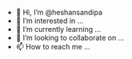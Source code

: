 - 👋 Hi, I’m @heshansandipa
- 👀 I’m interested in ...
- 🌱 I’m currently learning ...
- 💞️ I’m looking to collaborate on ...
- 📫 How to reach me ...

<!---
heshansandipa/heshansandipa is a ✨ special ✨ repository because its `README.md` (this file) appears on your GitHub profile.
You can click the Preview link to take a look at your changes.
--->
